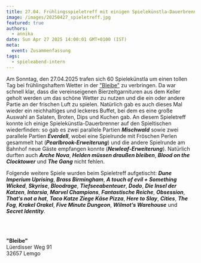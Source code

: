 ```yaml
---
title: 27.04. Frühlingsspieletreff mit einigen Spielekünstla-Dauerbrennern
image: /images/20250427_spieletreff.jpg
featured: true
authors:
  - annika
date: Sun Apr 27 2025 14:00:01 GMT+0100 (IST)
meta:
  event: Zusammenfassung
tags:
  - spieleabend-intern
---
```


Am Sonntag, den 27.04.2025 trafen sich 60 Spielekünstla um einen tollen Tag bei frühlingshaftem Wetter in der
["Bleibe"](#bleibe) zu verbringen. Da war schnell klar, dass die vereinseigenen Bierzeltgarnituren aus dem
Keller geholt werden um das schöne Wetter zu nutzen und die ein oder andere Partie an der frischen Luft zu spielen.
Natürlich gab es auch dieses Mal wieder ein reichhaltiges und leckeres Buffet, bei dem es eine große Auswahl an
Salaten, Broten, Dips und Kuchen gab. An diesem Spieletreff konnte ich einige Spielekünstla-Dauerbrenner auf den
Spieltischen wiederfinden: so gab es zwei parallele Partien ***Mischwald*** sowie zwei parallele Partien
***Everdell***, wobei eine Spielrunde mit Fröschen Perlen gesammelt hat (***Pearlbrook-Erweiterung***) und die andere
Spielrunde am Bahnhof neue Gäste empfangen konnte (***Newleaf-Erweiterung***). Natürlich durften auch ***Arche Nova***,
***Helden müssen draußen bleiben***, ***Blood on the Clocktower*** und ***The Gang*** nicht fehlen.

Folgende weitere Spiele wurden beim Spieletreff aufgetischt: ***Dune Imperium Uprising***, ***Brass Birmingham***,
***A touch of evil + Something Wicked***, ***Skyrise***, ***Bloodrage***, ***Tiefseeabenteuer***, ***Dodo***,
***Die Insel der Katzen***, ***Intarsia***, ***Marvel Champions***, ***Fantastische Reiche***, ***Obsession***,
***That‘s not a hat***, ***Taco Katze Ziege Käse Pizza***, ***Here to Slay***, ***Cities***, ***The Fog***,
***Krakel Orakel***, ***Five Minute Dungeon***, ***Wilmot‘s Warehouse*** und ***Secret Identity***.

<p id="bleibe">
  <br>
  <br>

  <strong>"Bleibe"</strong><br>
  Lüerdisser Weg 91<br>
  32657 Lemgo
</p>
